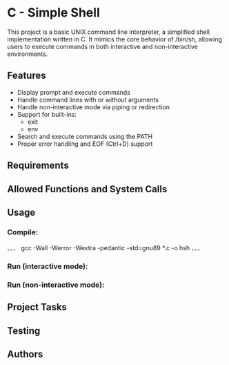 # C - Simple Shell
This project is a basic UNIX command line interpreter, a simplified shell implementation written in C. It mimics the core behavior of /bin/sh, allowing users to execute commands in both interactive and non-interactive environments.
## Features
* Display prompt and execute commands
* Handle command lines with or without arguments
* Handle non-interactive mode via piping or redirection
* Support for built-ins:
    * exit
    * env
* Search and execute commands using the PATH
* Proper error handling and EOF (Ctrl+D) support
## Requirements
## Allowed Functions and System Calls
## Usage
### Compile:
、、、
gcc -Wall -Werror -Wextra -pedantic -std=gnu89 *.c -o hsh
、、、
### Run (interactive mode):
### Run (non-interactive mode):
## Project Tasks
## Testing
## Authors
